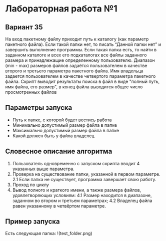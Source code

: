 # Лабораторная работа №1

## Вариант 35
На вход пакетному файлу приходит путь к каталогу (как параметр пакетного файла). Если такой папки нет, то писать “Данной папки нет” и завершить выполнение программы. Если такая папка есть, то найти в заданном каталоге и всех его подкаталогах все файлы заданного размера и принадлежащие определенному пользователю. Диапазон (min - max) размеров файлов задаётся пользователем в качестве второго и третьего параметра пакетного файла. Имя владельца задается пользователем в качестве четвертого параметра пакетного файла. Скрипт выводит результаты поиска в файл в виде "полный путь, имя файла, его размер", в конец файла выводится общее число просмотренных файлов

## Параметры запуска
- Путь к папке, с которой будет вестись работа
- Минимально допустимый размер файла в папке
- Максимально допустимый размер файла в папке
- Какой должен быть у файла владелец

## Словесное описание алгоритма
1. Пользователь одновременно с запуском скрипта вводит 4 указанных выше параметра.
2. Проверка на существование папки, указанной в первом параметре.
2.1 Если папка не существует, программа завершает свою работу.
3. Проход по циклу
4. Вывод полного и краткого имени, а также размера файлов, удовлетворяющих условиям:
4.1 Размер находится в диапазоне, заданном во втором и третьем параметрах;
4.2 Владелец файла равен указанному в четвёртом параметре.

## Пример запуска
Есть следующая папка:
!(test_folder.png)